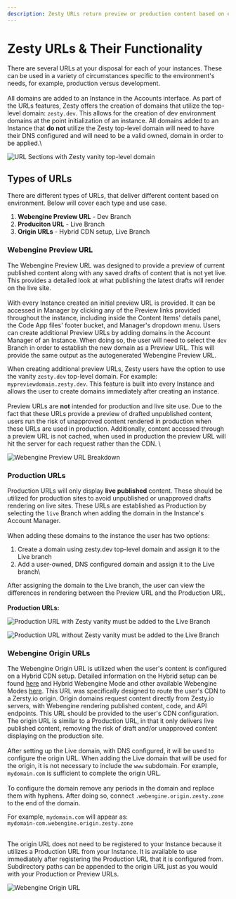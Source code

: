 ```yaml
---
description: Zesty URLs return preview or production content based on environment.
---
```


# Zesty URLs & Their Functionality

There are several URLs at your disposal for each of your instances. These can be used in a variety of circumstances specific to the environment's needs, for example, production versus development.\
\
All domains are added to an Instance in the Accounts interface. As part of the URLs features, Zesty offers the creation of domains that utilize the top-level domain: `zesty.dev`. This allows for the creation of dev environment domains at the point initialization of an instance. All domains added to an Instance that **do not** utilize the Zesty top-level domain will need to have their DNS configured and will need to be a valid owned, domain in order to be applied.\


![URL Sections with Zesty vanity top-level domain](<../../../.gitbook/assets/Url Sections.png>)

## Types of URLs <a href="#types_of_urls" id="types_of_urls"></a>

There are different types of URLs, that deliver different content based on environment. Below will cover each type and use case.

1. **Webengine Preview URL** - Dev Branch
2. **Produciton URL** - Live Branch
3. **Origin URLs** - Hybrid CDN setup, Live Branch

### Webengine Preview URL <a href="#webengine_preview_url" id="webengine_preview_url"></a>

The Webengine Preview URL was designed to provide a preview of current published content along with any saved drafts of content that is not yet live. This provides a detailed look at what publishing the latest drafts will render on the live site. \
\
With every Instance created an initial preview URL is provided. It can be accessed in Manager by clicking any of the Preview links provided throughout the instance, including inside the Content Items' details panel, the Code App files' footer bucket, and Manager's dropdown menu. Users can create additional Preview URLs by adding domains in the Account Manager of an Instance. When doing so, the user will need to select the `dev` Branch in order to establish the new domain as a Preview URL. This will provide the same output as the autogenerated Webengine Preview URL.&#x20;

When creating additional preview URLs, Zesty users have the option to use the vanity `zesty.dev` top-level domain. For example: `mypreviewdomain.zesty.dev`. This feature is built into every Instance and allows the user to create domains immediately after creating an instance.\
\
Preview URLs are **not** intended for production and live site use. Due to the fact that these URLs provide a preview of drafted unpublished content, users run the risk of unapproved content rendered in production when these URLs are used in production. Additionally, content accessed through a preview URL is not cached, when used in production the preview URL will hit the server for each request rather than the CDN. \


![Webengine Preview URL Breakdown](<../../../.gitbook/assets/Url Sections - Webengine Preview URL.png>)

### Production URLs <a href="#production_urls" id="production_urls"></a>

Production URLs will only display **live published** content. These should be utilized for production sites to avoid unpublished or unapproved drafts rendering on live sites. These URLs are established as Production by selecting the `live` Branch when adding the domain in the Instance's Account Manager. \
\
When adding these domains to the instance the user has two options:

1. Create a domain using zesty.dev top-level domain and assign it to the Live branch
2. Add a user-owned, DNS configured domain and assign it to the Live branch\


After assigning the domain to the Live branch, the user can view the differences in rendering between the Preview URL and the Production URL. \
\
**Production URLs:**

![Production URL with Zesty vanity must be added to the Live Branch](<../../../.gitbook/assets/Url Sections - Production URL with Zesty vanity must be added to the Live Branch.png>)

![Production URL without Zesty vanity must be added to the Live Branch](<../../../.gitbook/assets/Url Sections - Production URL without Zesty vanity must be added to the Live Branch.png>)

### Webengine Origin URLs <a href="#webengine_origin_urls" id="webengine_origin_urls"></a>

The Webengine Origin URL is utilized when the user's content is configured on a Hybrid CDN setup. Detailed information on the Hybrid setup can be found [here](hybrid-cdn-setup.md) and Hybrid Webengine Mode and other available Webengine Modes [here](modes.md). This URL was specifically designed to route the user's CDN to a Zersty.io origin.  Origin domains request content directly from Zesty.io servers, with Webengine rendering published content, code, and API endpoints. This URL should be provided to the user's CDN configuration. The origin URL is similar to a Production URL, in that it only delivers live published content, removing the risk of draft and/or unapproved content displaying on the production site. \
\
After setting up the Live domain, with DNS configured, it will be used to configure the origin URL. When adding the Live domain that will be used for the origin, it is not necessary to include the `www` subdomain. For example, `mydomain.com` is sufficient to complete the origin URL. \
\
To configure the domain remove any periods in the domain and replace them with hyphens. After doing so, connect `.webengine.origin.zesty.zone` to the end of the domain.&#x20;

For example, `mydomain.com` will appear as:\
`mydomain-com.webengine.origin.zesty.zone`

\
The origin URL does not need to be registered to your Instance because it utilizes a Production URL from your Instance. It is available to use immediately after registering the Production URL that it is configured from. Subdirectory paths can be appended to the origin URL just as you would with your Production or Preview URLs.

![Webengine Origin URL](<../../../.gitbook/assets/Url Sections - Webengine Origin URL.png>)
